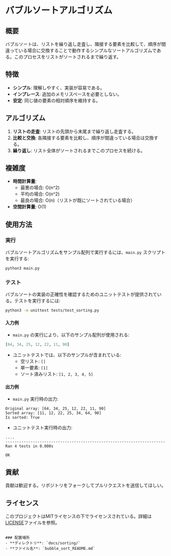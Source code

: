# バブルソートアルゴリズム

## 概要
バブルソートは、リストを繰り返し走査し、隣接する要素を比較して、順序が間違っている場合に交換することで動作するシンプルなソートアルゴリズムである。このプロセスをリストがソートされるまで繰り返す。

## 特徴
- **シンプル**: 理解しやすく、実装が容易である。
- **インプレース**: 追加のメモリスペースを必要としない。
- **安定**: 同じ値の要素の相対順序を維持する。

## アルゴリズム
1. **リストの走査**: リストの先頭から末尾まで繰り返し走査する。
2. **比較と交換**: 各隣接する要素を比較し、順序が間違っている場合は交換する。
3. **繰り返し**: リスト全体がソートされるまでこのプロセスを続ける。

## 複雑度
- **時間計算量**:
  - 最悪の場合: O(n^2)
  - 平均の場合: O(n^2)
  - 最良の場合: O(n)（リストが既にソートされている場合）
- **空間計算量**: O(1)

## 使用方法
### 実行
バブルソートアルゴリズムをサンプル配列で実行するには、`main.py` スクリプトを実行する:

```bash
python3 main.py
```

### テスト
バブルソートの実装の正確性を確認するためのユニットテストが提供されている。テストを実行するには:

```bash
python3 -m unittest tests/test_sorting.py
```

#### 入力例
- `main.py` の実行により、以下のサンプル配列が使用される:

```python
[64, 34, 25, 12, 22, 11, 90]
```

- ユニットテストでは、以下のサンプルが含まれている:
  - 空リスト: `[]`
  - 単一要素: `[1]`
  - ソート済みリスト: `[1, 2, 3, 4, 5]`

#### 出力例
- `main.py` 実行時の出力:

```
Original array: [64, 34, 25, 12, 22, 11, 90]
Sorted array: [11, 12, 22, 25, 34, 64, 90]
Is sorted: True
```

- ユニットテスト実行時の出力:

```
....
----------------------------------------------------------------------
Ran 4 tests in 0.000s

OK
```

## 貢献
貢献は歓迎する。リポジトリをフォークしてプルリクエストを送信してほしい。

## ライセンス
このプロジェクトはMITライセンスの下でライセンスされている。詳細は[LICENSE](LICENSE)ファイルを参照。
```

### 配置場所
- **ディレクトリ**: `docs/sorting/`
- **ファイル名**: `bubble_sort_README.md`

